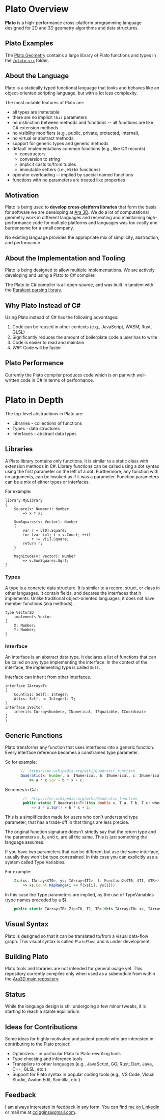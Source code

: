 # Plato Overview

**Plato** is a high-performance cross-platform programming language designed for 2D and 3D geometry algorithms and data structures.  

## Plato Examples

The [Plato.Geometry](https://github.com/ara3d/Plato.Geometry) contains a large library of 
Plato functions and types in the [`/plato-src`](https://github.com/ara3d/Plato.Geometry/tree/main/plato-src) folder.

## About the Language

Plato is a statically typed functional language that looks and behaves like an 
object-oriented scripting language, but with a lot less complexity.  

The most notable features of Plato are:

- all types are immutable
- there are no implicit `this` parameters   
- no distinction between methods and functions -- all functions are like C# extension methods  
- no visibility modifiers (e.g., public, private, protected, internal), 
- no virtual or abstract methods. 
- support for generic types and generic methods
- default implementations common functions (e.g., like C# records) 
    - constructors
    - conversion to string
    - implicit casts to/from tuples
    - immutable setters (i.e., `WithX` functions) 
- operator overloading -- implied by special named functions
- functions with no parameters are treated like properties

## Motivation 

Plato is being used to **develop cross-platform libraries** that form the basis for software we are developing at 
[Ara 3D](https://ara3d.com). We do a lot of computational geometry work in different languages
and recreating and maintaining high-performance code for multiple platforms and languages was too costly and burdensome for a
small company. 

No existing language provides the appropriate mix of simplicity, abstraction, and performance. 

## About the Implementation and Tooling

Plato is being designed to allow multiple implementations. We are actively developing and using a Plato to C# compiler.

The Plato to C# compiler is all open-source, and was built in tandem with the [Parakeet parsing library](https://github.com/ara3d/parakeet). 

## Why Plato Instead of C# 

Using Plato instead of C# has the following advantages:

1. Code can be reused in other contexts (e.g., JavaScript, WASM, Rust, GLSL)
2. Significantly reduces the amount of boilerplate code a user has to write
3. Code is easier to read and maintain 
4. _WIP:_ Code will be faster  

## Plato Performance 

Currently the Plato compiler produces code which is on par with well-written code in C# in terms of performance. 

# Plato in Depth

The top-level abstractions in Plato are: 

* Libraries - collections of functions  
* Types - data structures
* Interfaces - abstract data types 

## Libraries

A Plato library contains only functions. It is similar to a static class with extension methods in C#. 
Library functions can be called using a dot syntax using the first parameter on the left of a dot. 
Furthermore, any function with no arguments, can be invoked as if it was a parameter. 
Function parameters can be a mix of either types or interfaces. 

For example:

```
library MyLibrary
{ 
    Square(x: Number): Number
        => x * x;

    SumSquares(v: Vector): Number
    {
        var r = v[0].Square;
        for (var i=1; i < v.Count; ++i)
            r += v[i].Square;
        return r;
    }

    Magnitude(v: Vector): Number
        => v.SumSquares.Sqrt;
} 
```

### Types

A type is a concrete data structure. 
It is similar to a record, struct, or class in other languages. 
It contain fields, and decares the interfaces that it implements. 
Unlike traditional object-oriented languages, it does not have member functions (aka methods). 

```plato
type Vector2D
    implements Vector
{
    X: Number;
    Y: Number;
}
```

### Interface

An interface is an abstract data type. 
It declares a list of functions that can be called on any type implementing the interface.
In the context of the interface, the implementing type is called `Self`.

Interface can inherit from other interfaces. 

```plato
interface IArray<T>
{
    Count(xs: Self): Integer;
    At(xs: Self, n: Integer): T;
}
interface IVector
    inherits IArray<Number>, INumerical, IEquatable, ICoordinate
{
}
```

## Generic Functions  

Plato transforms any function that uses interfaces into a generic function. Every interface reference becomes a constrained type parameter. 

So for example:

 ```typescript
	    //  https://en.wikipedia.org/wiki/Quadratic_function
	    Quadratic(x: Number, a: INumerical, b: INumerical, c: INumerical): INumerical
	        => a * x.Sqr + b * x + c;
```

Becomes in C# :

```csharp
	    //  https://en.wikipedia.org/wiki/Quadratic_function
	    public static T Quadratic<T>(this double x, T a, T b, T c) where T : INumerical<T>
	        => a * x.Sqr() + b * x + c;
```

This is a simplification made for users who don't understand type parameter, that has a trade-off in that things are less precise. 

The original function signature doesn't strictly say that the return type and the parameters a, b, and c, are all the same. This is just something the language assumes. 

If you have two parameters that can be different but use the same interface, usually they won't be type constrained. In this case you can explicitly use a system called Type Variables. 

For example:

```typescript
	Zip(xs: IArray<$T0>, ys; IArray<$T1>, f: Function2<$T0, $T1, $TR>): IArray<$TR> 
		=> xs.Count.MapRange(i => f(xs[i], ys[i])); 
```

In this case the Type parameters are implied, by the use of TypeVariables (type names preceded by a $). 

```csharp
	public static IArray<TR> Zip<T0, T1, TR>(this IArray<T0> xs, IArray<T1> ys, System.Func<T0, T1, TR> f) => xs.Count.MapRange(i => f(xs[i], ys[i])); 
```

## Visual Syntax 

Plato is designed so that it can be translated to/from a visual data-flow graph. This visual syntax is called `PlatoFlow`, and is under development.  

## Building Plato 

Plato tools and libraries are not intended for general usage yet. 
This repository currently compiles only when used as a submodule from within 
the [Ara3D main repository](https://github.com/ara3d/ara3d).   

## Status

While the language design is still undergoing a few minor tweaks, it is starting to reach a stable equilibrium. 

## Ideas for Contributions
 
Some ideas for highly motivated and patient people who are interested in contributing to the Plato project:

* Optimizers - in particular Plato to Plato rewriting tools
* Type checking and inference tools 
* Transpilers to other languages (e.g., JavaScript, GO, Rust, Dart, Java, C++, GLSL, etc.) 
* Support for Plato syntax in popular coding tools (e.g., VS Code, Visual Studio, Avalon Edit, Scintilla, etc.)

## Feedback

I am always interested in feedback in any form. You can find [me on LinkedIn](https://www.linkedin.com/in/cdiggins/) 
or mail me at [cdiggins@gmail.com](mailto:cdiggins@gmail.com).


